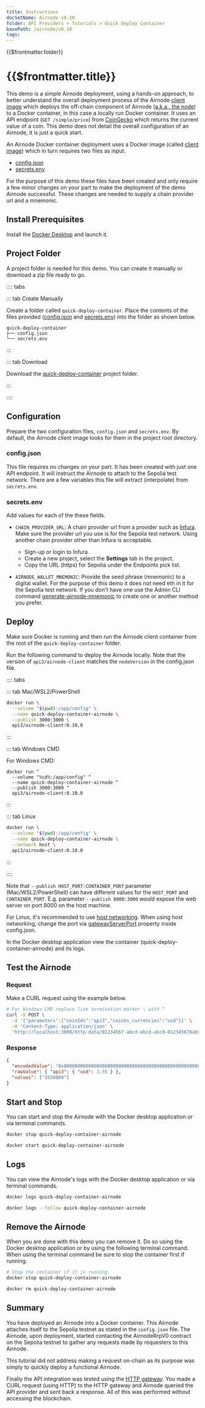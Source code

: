 ```yaml
---
title: Instructions
docSetName: Airnode v0.10
folder: API Providers > Tutorials > Quick Deploy Container
basePath: /airnode/v0.10
tags:
---
```


<TitleSpan>{{$frontmatter.folder}}</TitleSpan>

# {{$frontmatter.title}}

<VersionWarning/>

<TocHeader />
<TOC class="table-of-contents" :include-level="[2,3]" />

This demo is a simple Airnode deployment, using a hands-on approach, to better
understand the overall deployment process of the Airnode
[client image](../../../grp-providers/docker/client-image.md) which deploys the
off-chain component of Airnode ([a.k.a., the node](../../../)) to a Docker
container, in this case a locally run Docker container. It uses an API endpoint
(`GET /simple/price`) from
[CoinGecko](https://www.coingecko.com/en/api/documentation) which returns the
current value of a coin. This demo does not detail the overall configuration of
an Airnode, it is just a quick start.

An Airnode Docker container deployment uses a Docker image (called
[client image](../../../grp-providers/docker/client-image.md)) which in turn
requires two files as input.

- [config.json](./config-json.md)
- [secrets.env](./secrets-env.md)

For the purpose of this demo these files have been created and only require a
few minor changes on your part to make the deployment of the demo Airnode
successful. These changes are needed to supply a chain provider url and a
mnemonic.

## Install Prerequisites

Install the [Docker Desktop](https://docs.docker.com/get-docker/) and launch it.

## Project Folder

A project folder is needed for this demo. You can create it manually or download
a zip file ready to go.

:::: tabs

::: tab Create Manually

Create a folder called `quick-deploy-container`. Place the contents of the files
provided ([config.json](./config-json.md) and [secrets.env](./secrets-env.md))
into the folder as shown below.

```
quick-deploy-container
├── config.json
└── secrets.env
```

:::

::: tab Download

Download the <a href="/zip-files/quick-deploy-container-v0.10.zip" download>
quick-deploy-container</a> project folder.

:::

::::

## Configuration

Prepare the two configuration files, `config.json` and `secrets.env`. By
default, the Airnode client image looks for them in the project root directory.

### config.json

This file requires no changes on your part. It has been created with just one
API endpoint. It will instruct the Airnode to attach to the Sepolia test
network. There are a few variables this file will extract (interpolate) from
`secrets.env`.

### secrets.env

Add values for each of the these fields.

- `CHAIN_PROVIDER_URL`: A chain provider url from a provider such as
  [Infura](https://infura.io/). Make sure the provider url you use is for the
  Sepolia test network. Using another chain provider other than Infura is
  acceptable.

  - Sign-up or login to Infura.
  - Create a new project, select the **Settings** tab in the project.
  - Copy the URL (https) for Sepolia under the Endpoints pick list.

- `AIRNODE_WALLET_MNEMONIC`: Provide the seed phrase (mnemonic) to a digital
  wallet. For the purpose of this demo it does not need eth in it for the
  Sepolia test network. If you don't have one use the Admin CLI command
  [generate-airnode-mnemonic](../../../reference/packages/admin-cli.md#generate-airnode-mnemonic)
  to create one or another method you prefer.

## Deploy

Make sure Docker is running and then run the Airnode client container from the
root of the `quick-deploy-container` folder.

Run the following command to deploy the Airnode locally. Note that the version
of `api3/airnode-client` matches the `nodeVersion` in the config.json file.

:::: tabs

::: tab Mac/WSL2/PowerShell

```sh
docker run \
  --volume "$(pwd):/app/config" \
  --name quick-deploy-container-airnode \
  --publish 3000:3000 \
  api3/airnode-client:0.10.0
```

:::

::: tab Windows CMD

For Windows CMD:

```batch
docker run ^
  --volume "%cd%:/app/config" ^
  --name quick-deploy-container-airnode ^
  --publish 3000:3000 ^
  api3/airnode-client:0.10.0
```

:::

::: tab Linux

```sh
docker run \
  --volume "$(pwd):/app/config" \
  --name quick-deploy-container-airnode \
  --network host \
  api3/airnode-client:0.10.0
```

:::

::::

Note that `--publish HOST_PORT:CONTAINER_PORT` parameter (Mac/WSL2/PowerShell)
can have different values for the `HOST_PORT` and `CONTAINER_PORT`. E.g.
parameter `--publish 8000:3000` would expose the web server on port 8000 on the
host machine.

For Linux, it's recommended to use
[host networking](https://docs.docker.com/network/host/). When using host
networking, change the port via
[gatewayServerPort](../../../reference/deployment-files/config-json.md#cloudprovider-gatewayserverport)
property inside config.json.

In the Docker desktop application view the container
(quick-deploy-container-airnode) and its logs.

## Test the Airnode

### Request

Make a CURL request using the example below.

```sh
# For Windows CMD replace line termination marker \ with ^
curl -X POST \
  -d '{"parameters":{"coinIds":"api3","coinVs_currencies":"usd"}}' \
  -H 'Content-Type: application/json' \
  'http://localhost:3000/http-data/01234567-abcd-abcd-abcd-012345678abc/0x6db9e3e3d073ad12b66d28dd85bcf49f58577270b1cc2d48a43c7025f5c27af6'
```

### Response

```json
{
  "encodedValue": "0x0000000000000000000000000000000000000000000000000000000000362b30",
  "rawValue": { "api3": { "usd": 3.55 } },
  "values": ["3550000"]
}
```

<airnode-tutorials-TutorialResponse/>

## Start and Stop

You can start and stop the Airnode with the Docker desktop application or via
terminal commands.

```sh
docker stop quick-deploy-container-airnode

docker start quick-deploy-container-airnode
```

## Logs

You can view the Airnode's logs with the Docker desktop application or via
terminal commands.

```sh
docker logs quick-deploy-container-airnode

docker logs --follow quick-deploy-container-airnode
```

## Remove the Airnode

When you are done with this demo you can remove it. Do so using the Docker
desktop application or by using the following terminal command. When using the
terminal command be sure to stop the container first if running.

```sh
# Stop the container if it is running.
docker stop quick-deploy-container-airnode

docker rm quick-deploy-container-airnode
```

## Summary

You have deployed an Airnode into a Docker container. This Airnode attaches
itself to the Sepolia testnet as stated in the `config.json` file. The Airnode,
upon deployment, started contacting the AirnodeRrpV0 contract on the Sepolia
testnet to gather any requests made by requesters to this Airnode.

This tutorial did not address making a request on-chain as its purpose was
simply to quickly deploy a functional Airnode.

Finally the API integration was tested using the
[HTTP gateway](../../guides/build-an-airnode/http-gateways.md#http-gateway). You
made a CURL request (using HTTP) to the HTTP gateway and Airnode queried the API
provider and sent back a response. All of this was performed without accessing
the blockchain.
